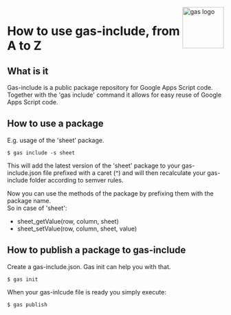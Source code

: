 <img src="../images/logo/gas-logo.png" alt="gas logo" title="gas" align="right" height="96" width="96"/>

# How to use gas-include, from A to Z

## What is it

Gas-include is a public package repository for Google Apps Script code.
Together with the 'gas include' command it allows for easy reuse of Google Apps Script code.

## How to use a package

E.g. usage of the 'sheet' package.

```
$ gas include -s sheet
```
This will add the latest version of the 'sheet' package to your gas-include.json file prefixed with a caret (^) and will then recalculate your gas-include folder according to semver rules.

Now you can use the methods of the package by prefixing them with the package name.   
So in case of 'sheet':   
- sheet_getValue(row, column, sheet)   
- sheet_setValue(row, column, sheet, value)

## How to publish a package to gas-include

Create a gas-include.json. Gas init can help you with that.
```
$ gas init
```
When your gas-inlcude file is ready you simply execute:
```
$ gas publish
```
